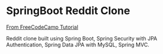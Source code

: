 # SpringBoot Reddit Clone

[From FreeCodeCamp Tutorial](https://www.youtube.com/watch?v=DKlTBBuc32c)

Reddit clone built using Spring Boot, Spring Security with JPA Authentication, Spring Data JPA with MySQL, Spring MVC.
